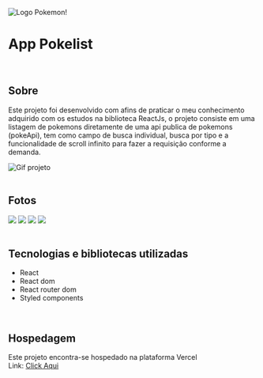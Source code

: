 ![Logo Pokemon!](https://upload.wikimedia.org/wikipedia/commons/thumb/9/98/International_Pok%C3%A9mon_logo.svg/1200px-International_Pok%C3%A9mon_logo.svg.png)
<br>
# App Pokelist
<br>

## Sobre
Este projeto foi desenvolvido com afins de praticar o meu conhecimento adquirido com os estudos na biblioteca ReactJs, o projeto consiste em uma listagem de pokemons diretamente de uma api publica de pokemons (pokeApi), tem como campo de busca individual, busca por tipo e a funcionalidade de scroll infinito para fazer a requisição conforme a demanda.
<br>

![Gif projeto](https://media.giphy.com/media/aHX470SCiZl4jO5ufZ/giphy.gif)
<br>
<br>

## Fotos
![](https://i.imgur.com/oqxXEaC.png)
![](https://i.imgur.com/rBUkK4K.png)
![](https://i.imgur.com/0qIiLwP.png)
![](https://i.imgur.com/PY3OSd9.png)
<br>
<br>

## Tecnologias e bibliotecas utilizadas
- React
- React dom
- React router dom
- Styled components
<br>

## Hospedagem
Este projeto encontra-se hospedado na plataforma Vercel <br>
Link: [Click Aqui](https://poke-list-pi.vercel.app/)

